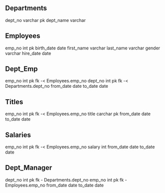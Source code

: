 Departments
-
dept_no varchar pk
dept_name varchar

Employees
-
emp_no int pk
birth_date date
first_name varchar
last_name varchar
gender varchar
hire_date date

Dept_Emp
-
emp_no int pk fk -< Employees.emp_no
dept_no int pk fk -< Departments.dept_no
from_date date
to_date date

Titles
-
emp_no int pk fk -< Employees.emp_no
title carchar pk
from_date date
to_date date

Salaries
-
emp_no int pk fk -< Employees.emp_no
salary int
from_date date
to_date date

Dept_Manager
-
dept_no int pk fk - Departments.dept_no
emp_no int pk fk - Employees.emp_no
from_date date
to_date date

